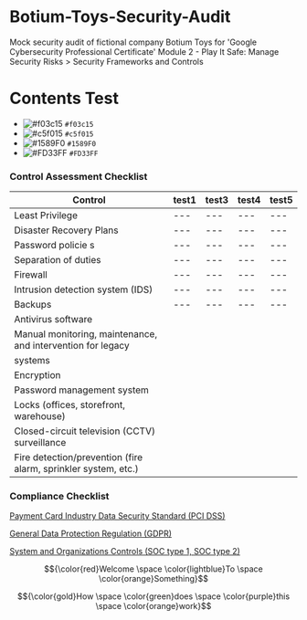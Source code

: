 # Botium-Toys-Security-Audit
Mock security audit of fictional company Botium Toys for 'Google Cybersecurity Professional Certificate' Module 2 - Play It Safe: Manage Security Risks > Security Frameworks and Controls 

# Contents Test

- ![#f03c15](https://placehold.co/10x10/f03c15/f03c15.png) `#f03c15`
- ![#c5f015](https://placehold.co/15x15/c5f015/c5f015.png) `#c5f015`
- ![#1589F0](https://placehold.co/20x20/1589F0/1589F0.png) `#1589F0`
- ![#FD33FF](https://placehold.co/25x25/FD33FF/FD33FF.png) `#FD33FF`

### Control Assessment Checklist

| Control | test1 | test3 | test4 | test5 |
| ------- | ----- | ----- | ----- | ----- |
| Least Privilege |---|---|---|---|
| Disaster Recovery Plans |---|---|---|---|
| Password policie s|---|---|---|---|
| Separation of duties |---|---|---|---|
| Firewall |---|---|---|---|
| Intrusion detection system (IDS) |---|---|---|---|
| Backups |---|---|---|---|
| Antivirus software |
| Manual monitoring, maintenance, and intervention for legacy
systems |
| Encryption |
| Password management system |
| Locks (offices, storefront, warehouse) |
| Closed-circuit television (CCTV) surveillance |
| Fire detection/prevention (fire alarm, sprinkler system, etc.) |

### Compliance Checklist

<ins>Payment Card Industry Data Security Standard (PCI DSS)</ins>

<ins>General Data Protection Regulation (GDPR)</ins>

<ins>System and Organizations Controls (SOC type 1, SOC type 2)</ins>

$${\color{red}Welcome \space \color{lightblue}To \space \color{orange}Something}$$

$${\color{gold}How \space \color{green}does \space \color{purple}this \space \color{orange}work}$$
  
